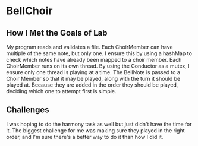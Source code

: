 # BellChoir

## How I Met the Goals of Lab

My program reads and validates a file. Each ChoirMember can have multiple of the same note,
but only one. I ensure this by using a hashMap to check which notes have already been mapped to a choir member. Each ChoirMember runs on its own thread.
By using the Conductor as a mutex, I ensure only one thread is playing at
a time. The BellNote is passed to a Choir Member so that it may be played, along with the turn it should be played at. Because they are added
in the order they should be played, deciding which one to attempt first is simple.

## Challenges

I was hoping to do the harmony task as well but just didn't have the time for it. 
The biggest challenge for me was making sure they played in the right order, and I'm sure there's a better way to do it than how I did it.
